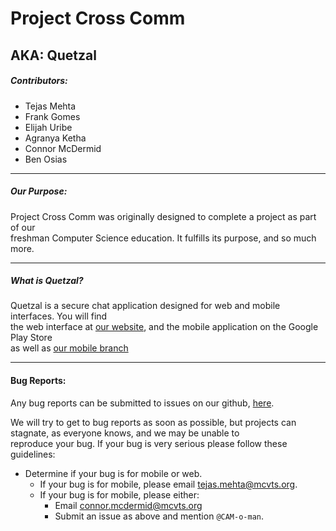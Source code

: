 # Project Cross Comm
## AKA: Quetzal
##### Contributors:
* Tejas Mehta
* Frank Gomes
* Elijah Uribe
* Agranya Ketha
* Connor McDermid
* Ben Osias

***
##### Our Purpose:

Project Cross Comm was originally designed to complete a project as part of our  
freshman Computer Science education. It fulfills its purpose, and so much more.
***
##### What is Quetzal?
Quetzal is a secure chat application designed for web and mobile interfaces. You will find  
the web interface at [our website](https://quetzal.cf/ "Our Website"), and the mobile application on the Google Play Store  
as well as [our mobile branch](https://github.com/EpicGamer1YT/ProjectCrossComm/tree/khalua "Mobile Branch")  
***
#### Bug Reports:
Any bug reports can be submitted to issues on our github, [here](https://github.com/EpicGamer1YT/ProjectCrossComm/issues).

We will try to get to bug reports as soon as possible, but projects can stagnate, as everyone knows, and we may be unable to  
reproduce your bug. If your bug is very serious please follow these guidelines:

* Determine if your bug is for mobile or web.
    * If your bug is for mobile, please email [tejas.mehta@mcvts.org](mailto:tejas.mehta@mcvts.org).
    * If your bug is for mobile, please either:
        * Email [connor.mcdermid@mcvts.org](mailto:connor.mcdermid@mcvts.org)
        * Submit an issue as above and mention `@CAM-o-man`.

